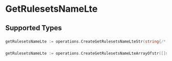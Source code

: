 # GetRulesetsNameLte


## Supported Types

### 

```go
getRulesetsNameLte := operations.CreateGetRulesetsNameLteStr(string{/* values here */})
```

### 

```go
getRulesetsNameLte := operations.CreateGetRulesetsNameLteArrayOfstr([]string{/* values here */})
```

